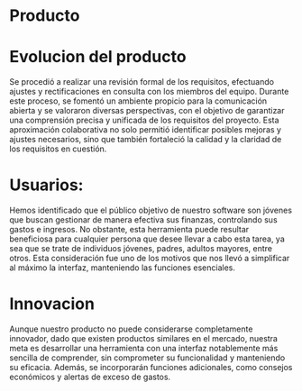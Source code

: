 <!DOCTYPE html>
<html>
<body>
<h1> Producto </h1>
<p>

<h1>Evolucion del producto</h1>

Se procedió a realizar una revisión formal de los requisitos, efectuando ajustes y rectificaciones en consulta con los miembros del 
equipo. Durante este proceso, se fomentó un ambiente propicio para la comunicación abierta y se valoraron diversas perspectivas, con 
el objetivo de garantizar una comprensión precisa y unificada de los requisitos del proyecto. Esta aproximación colaborativa no solo 
permitió identificar posibles mejoras y ajustes necesarios, sino que también fortaleció la calidad y la claridad de los requisitos en 
cuestión.

<h1>Usuarios:</h1>

Hemos identificado que el público objetivo de nuestro software son jóvenes que buscan gestionar de manera efectiva sus finanzas,
controlando sus gastos e ingresos. No obstante, esta herramienta puede resultar beneficiosa para cualquier persona que desee 
llevar a cabo esta tarea, ya sea que se trate de individuos jóvenes, padres, adultos mayores, entre otros. Esta consideración fue 
uno de los motivos que nos llevó a simplificar al máximo la interfaz, manteniendo las funciones esenciales.

<h1>Innovacion</h1>

Aunque nuestro producto no puede considerarse completamente innovador, dado que existen productos similares en el mercado, 
nuestra meta es desarrollar una herramienta con una interfaz notablemente más sencilla de comprender, sin comprometer su 
funcionalidad y manteniendo su eficacia. Además, se incorporarán funciones adicionales, como consejos económicos y alertas de 
exceso de gastos.



</p>
</body>
</html>